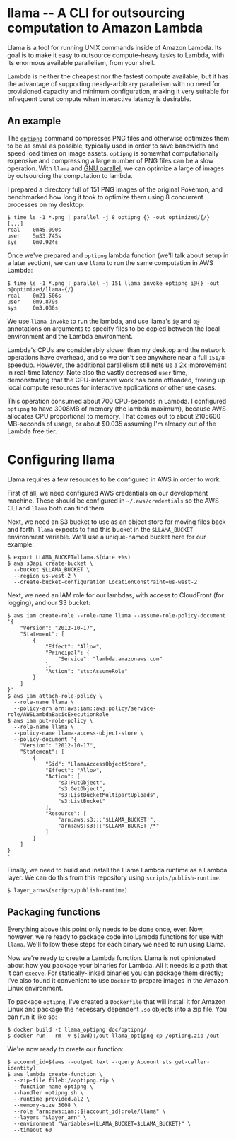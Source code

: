 # llama -- A CLI for outsourcing computation to Amazon Lambda

Llama is a tool for running UNIX commands inside of Amazon Lambda. Its
goal is to make it easy to outsource compute-heavy tasks to Lambda,
with its enormous available parallelism, from your shell.

Lambda is neither the cheapest nor the fastest compute available, but
it has the advantage of supporting nearly-arbitrary parallelism with
no need for provisioned capacity and minimum configuration, making it
very suitable for infrequent burst compute when interactive latency is
desirable.

## An example

The [`optipng`](http://optipng.sourceforge.net/) command compresses
PNG files and otherwise optimizes them to be as small as possible,
typically used in order to save bandwidth and speed load times on
image assets. `optipng` is somewhat computationally expensive and
compressing a large number of PNG files can be a slow operation. With
`llama` and [GNU parallel][parallel], we can optimize a large of
images by outsourcing the computation to lambda.

I prepared a directory full of 151 PNG images of the original Pokémon,
and benchmarked how long it took to optimize them using 8 concurrent
processes on my desktop:


```
$ time ls -1 *.png | parallel -j 8 optipng {} -out optimized/{/}
[...]
real    0m45.090s
user    5m33.745s
sys     0m0.924s
```

Once we've prepared and `optipng` lambda function (we'll talk about
setup in a later section), we can use `llama` to run the same
computation in AWS Lambda:

```
$ time ls -1 *.png | parallel -j 151 llama invoke optipng i@{} -out o@optimized/llama-{/}
real    0m21.506s
user    0m9.879s
sys     0m3.086s
```

We use `llama invoke` to run the lambda, and use llama's `i@` and `o@`
annotations on arguments to specify files to be copied between the
local environment and the Lambda environment.

Lambda's CPUs are considerably slower than my desktop and the network
operations have overhead, and so we don't see anywhere near a full
`151/8` speedup. However, the additional parallelism still nets us a
2x improvement in real-time latency. Note also the vastly decreased
`user` time, demonstrating that the CPU-intensive work has been
offloaded, freeing up local compute resources for interactive
applications or other use cases.

This operation consumed about 700 CPU-seconds in Lambda. I configured
`optipng` to have 3008MB of memory (the lambda maximum), because AWS
allocates CPU proportional to memory. That comes out to about 2105600
MB-seconds of usage, or about $0.035 assuming I'm already out of the
Lambda free tier.

# Configuring llama

Llama requires a few resources to be configured in AWS in order to
work.

First of all, we need configured AWS credentials on our development
machine. These should be configured in `~/.aws/credentials` so the AWS
CLI and `llama` both can find them.

Next, we need an S3 bucket to use as an object store for moving files
back and forth. `llama` expects to find this bucket in the
`$LLAMA_BUCKET` environment variable. We'll use a unique-named bucket
here for our example:

```
$ export LLAMA_BUCKET=llama.$(date +%s)
$ aws s3api create-bucket \
  --bucket $LLAMA_BUCKET \
  --region us-west-2 \
  --create-bucket-configuration LocationConstraint=us-west-2
```

Next, we need an IAM role for our lambdas, with access to CloudFront
(for logging), and our S3 bucket:

```
$ aws iam create-role --role-name llama --assume-role-policy-document '{
    "Version": "2012-10-17",
    "Statement": [
        {
            "Effect": "Allow",
            "Principal": {
                "Service": "lambda.amazonaws.com"
            },
            "Action": "sts:AssumeRole"
        }
    ]
}'
$ aws iam attach-role-policy \
  --role-name llama \
  --policy-arn arn:aws:iam::aws:policy/service-role/AWSLambdaBasicExecutionRole
$ aws iam put-role-policy \
  --role-name llama \
  --policy-name llama-access-object-store \
  --policy-document '{
    "Version": "2012-10-17",
    "Statement": [
        {
            "Sid": "LlamaAccessObjectStore",
            "Effect": "Allow",
            "Action": [
                "s3:PutObject",
                "s3:GetObject",
                "s3:ListBucketMultipartUploads",
                "s3:ListBucket"
            ],
            "Resource": [
                "arn:aws:s3:::'$LLAMA_BUCKET'",
                "arn:aws:s3:::'$LLAMA_BUCKET'/*"
            ]
        }
    ]
}
'
```

Finally, we need to build and install the Llama Lambda runtime as a
Lambda layer. We can do this from this repository using
`scripts/publish-runtime`:

```
$ layer_arn=$(scripts/publish-runtime)
```

## Packaging functions

Everything above this point only needs to be done once, ever. Now,
however, we're ready to package code into Lambda functions for use
with `llama`. We'll follow these steps for each binary we need to run
using Llama.

Now we're ready to create a Lambda function. Llama is not opinionated
about how you package your binaries for Lambda. All it needs is a path
that it can `execve`. For statically-linked binaries you can package
them directly; I've also found it convenient to use `Docker` to
prepare images in the Amazon Linux environment.

To package `optipng`, I've created a `Dockerfile` that will install it
for Amazon Linux and package the necessary dependent `.so` objects
into a zip file. You can run it like so:

```
$ docker build -t llama_optipng doc/optipng/
$ docker run --rm -v $(pwd):/out llama_optipng cp /optipng.zip /out
```

We're now ready to create our function:

```
$ account_id=$(aws --output text --query Account sts get-caller-identity)
$ aws lambda create-function \
  --zip-file fileb://optipng.zip \
  --function-name optipng \
  --handler optipng.sh \
  --runtime provided.al2 \
  --memory-size 3008 \
  --role "arn:aws:iam::${account_id}:role/llama" \
  --layers "$layer_arn" \
  --environment "Variables={LLAMA_BUCKET=$LLAMA_BUCKET}" \
  --timeout 60
```

[parallel]: https://www.gnu.org/software/parallel/
